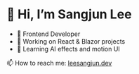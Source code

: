 # 👋 Hi, I’m Sangjun Lee
- 💼 Frontend Developer
- 🔭 Working on React & Blazor projects
- 🌱 Learning AI effects and motion UI

📫 How to reach me: [leesangjun.dev](https://your-website-link)

